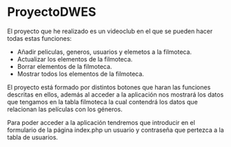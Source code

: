 # ProyectoDWES

El proyecto que he realizado es un videoclub en el que se pueden hacer todas estas funciones:

  - Añadir peliculas, generos, usuarios y elemetos a la filmoteca.
  - Actualizar los elementos de la filmoteca.
  - Borrar elementos de la filmoteca.
  - Mostrar todos los elementos de la filmoteca.

El proyecto está formado por distintos botones que haran las funciones descritas en ellos, además al acceder a la aplicación nos mostrará los datos que tengamos en la tabla filmoteca la cual contendrá los datos que relacionan las películas con los géneros.

Para poder acceder a la aplicación tendremos que introducir en el formulario de la página index.php un usuario y contraseña que pertezca a la tabla de usuarios.
